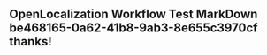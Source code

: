 <properties
ms.topic="hero-topic"
ms.test1="hero-topic"
ms.test2="test"/>

## OpenLocalization Workflow Test MarkDown be468165-0a62-41b8-9ab3-8e655c3970cf thanks!
